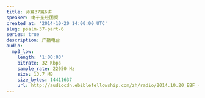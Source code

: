 ```yaml
---
title: 诗篇37篇6讲
speaker: 电子圣经团契
created_at: '2014-10-20 14:00:00 UTC'
slug: psalm-37-part-6
series: true
description: 广播电台
audio:
  mp3_low:
    length: '1:00:03'
    bitrate: 32 Kbps
    sample_rate: 22050 Hz
    size: 13.7 MB
    size_bytes: 14411637
    url: http://audiocdn.ebiblefellowship.com/zh/radio/2014.10.20_EBF_-_Psalm_37_Part_6.mp3
---
```

